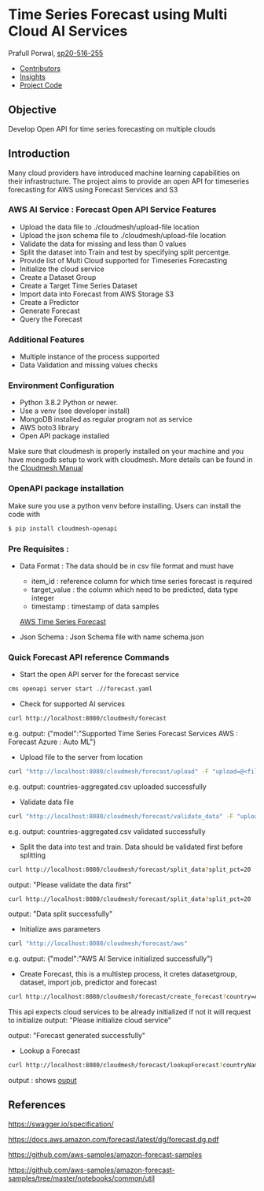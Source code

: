 # Time Series Forecast using Multi Cloud AI Services

Prafull Porwal, [sp20-516-255](https://github.com/cloudmesh-community/sp20-516-255/blob/master/Cloudmesh-OpenAPI/Readme.md)

* [Contributors](https://github.com/cloudmesh-community/sp20-516-255/graphs/contributors)
* [Insights](https://github.com/cloudmesh-community/fa19-516-147/pulse)
* [Project Code](https://github.com/cloudmesh-community/sp20-516-255/tree/master/Cloudmesh-OpenAPI/AWSForecast)

## Objective

Develop Open API for time series forecasting on multiple clouds

## Introduction

Many cloud providers have introduced machine learning capabilities on their infrastructure. The project aims to provide an open API for timeseries forecasting for AWS using Forecast Services and S3 

### AWS AI Service : Forecast Open API Service Features

* Upload the data file to ./cloudmesh/upload-file location
* Upload the json schema file to ./cloudmesh/upload-file location
* Validate the data for missing and less than 0 values
* Split the dataset into Train and test by specifying split percentge.
* Provide list of Multi Cloud supported for Timeseries Forecasting
* Initialize the cloud service 
* Create a Dataset Group
* Create a Target Time Series Dataset
* Import data into Forecast from AWS Storage S3
* Create a Predictor
* Generate Forecast
* Query the Forecast

### Additional Features

* Multiple instance of the process supported 
* Data Validation and missing values checks


### Environment Configuration

* Python 3.8.2 Python or newer.
* Use a venv (see developer install)
* MongoDB installed as regular program not as service
* AWS boto3 library
* Open API package installed

Make sure that cloudmesh is properly installed on your machine and you have mongodb setup to work with cloudmesh.
More details can be found in the [Cloudmesh Manual](https://cloudmesh.github.io/cloudmesh-manual/installation/install.html)

###  OpenAPI package installation 
Make sure you use a python venv before installing. Users can install the code with
```bash
$ pip install cloudmesh-openapi
```

### Pre Requisites : 

* Data Format : The data should be in csv file format and must have 
  * item_id : reference column for which time series forecast is required
  * target_value : the column which need to be predicted, data type integer
  * timestamp : timestamp of data samples
  
  [AWS Time Series Forecast](https://docs.aws.amazon.com/forecast/latest/dg/API_CreateDataset.html)
  
* Json Schema : Json Schema file with name schema.json 

  

### Quick Forecast API reference Commands
* Start the open API server for the forecast service
```bash
cms openapi server start .//forecast.yaml
```
* Check for supported AI services
```bash
curl http://localhost:8080/cloudmesh/forecast
```
e.g. output: 
{"model":"Supported Time Series Forecast Services AWS : Forecast Azure : Auto ML"} 

* Upload file to the server from location 
```bash
curl "http://localhost:8080/cloudmesh/forecast/upload" -F "upload=@<file_path>\countries-aggregated.csv"
```
e.g. output: 
countries-aggregated.csv uploaded successfully

* Validate data file 
```bash
curl "http://localhost:8080/cloudmesh/forecast/validate_data" -F "upload=@<file_path>\countries-aggregated.csv"
```
e.g. output: 
countries-aggregated.csv validated successfully

* Split the data into test and train. Data should be validated first before splitting 
```bash
curl http://localhost:8080/cloudmesh/forecast/split_data?split_pct=20
```
output: "Please validate the data first"

```bash
curl http://localhost:8080/cloudmesh/forecast/split_data?split_pct=20
```
output: "Data split successfully"

* Initialize aws parameters 
```bash
curl "http://localhost:8080/cloudmesh/forecast/aws"
```
e.g. output: 
{"model":"AWS AI Service initialized successfully"}

* Create Forecast, this is a multistep process, it cretes datasetgroup, dataset, import job, predictor and forecast
```bash
curl http://localhost:8080/cloudmesh/forecast/create_forecast?country=Austrailia
```
This api expects cloud services to be already initialized if not it will request to initialize
output: 
"Please initialize cloud service"

output: "Forecast generated successfully"

* Lookup a Forecast
```bash
curl http://localhost:8080/cloudmesh/forecast/lookupForecast?countryName=Austrailia
```
output : 
shows [ouput](https://github.com/cloudmesh-community/sp20-516-255/blob/master/Cloudmesh-OpenAPI/AWSForecast/sampleOutput)

## References
https://swagger.io/specification/

https://docs.aws.amazon.com/forecast/latest/dg/forecast.dg.pdf

https://github.com/aws-samples/amazon-forecast-samples

https://github.com/aws-samples/amazon-forecast-samples/tree/master/notebooks/common/util
